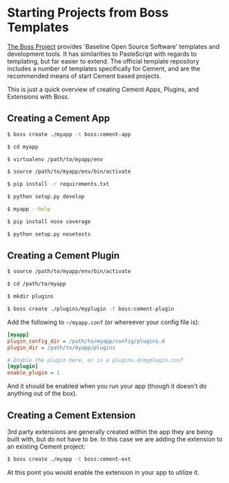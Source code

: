 Starting Projects from Boss Templates
==============================================================================

[The Boss Project](https://boss.readthedocs.io) provides 'Baseline Open Source
Software' templates and development tools. It has similarities to PasteScript
with regards to templating, but far easier to extend. The official template
repository includes a number of templates specifically for Cement, and are the
recommended means of start Cement based projects.

This is just a quick overview of creating Cement Apps, Plugins, and Extensions
with Boss.

Creating a Cement App
------------------------------------------------------------------------------

```bash
$ boss create ./myapp -t boss:cement-app

$ cd myapp

$ virtualenv /path/to/myapp/env

$ source /path/to/myapp/env/bin/activate

$ pip install -r requirements.txt

$ python setup.py develop

$ myapp --help

$ pip install nose coverage

$ python setup.py nosetests
```


Creating a Cement Plugin
------------------------------------------------------------------------------

```bash
$ source /path/to/myapp/env/bin/activate

$ cd /path/to/myapp

$ mkdir plugins

$ boss create ./plugins/myplugin -t boss:cement-plugin
```


Add the following to `~/myapp.conf` (or whereever your config file is):

```ini
[myapp]
plugin_config_dir = /path/to/myapp/config/plugins.d
plugin_dir = /path/to/myapp/plugins

# Enable the plugin here, or in a plugins.d/myplugin.conf
[myplugin]
enable_plugin = 1
```


And it should be enabled when you run your app (though it doesn't do anything
out of the box).


Creating a Cement Extension
------------------------------------------------------------------------------

3rd party extensions are generally created within the app they are being built
with, but do not have to be. In this case we are adding the extension to an
existing Cement project:

```bash
$ boss create ./myapp -t boss:cement-ext
```


At this point you would enable the extension in your app to utilize it.
